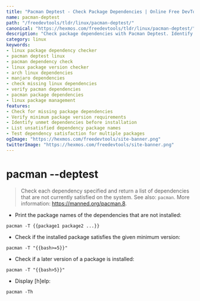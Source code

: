 ```yaml
---
title: "Pacman Deptest - Check Package Dependencies | Online Free DevTools by Hexmos"
name: pacman-deptest
path: "/freedevtools/tldr/linux/pacman-deptest/"
canonical: "https://hexmos.com/freedevtools/tldr/linux/pacman-deptest/"
description: "Check package dependencies with Pacman Deptest. Identify unsatisfied Linux dependencies and verify version requirements. Free online tool, no registration required."
category: linux
keywords:
- linux package dependency checker
- pacman deptest linux
- pacman dependency check
- linux package version checker
- arch linux dependencies
- manjaro dependencies
- check missing linux dependencies
- verify pacman dependencies
- pacman package dependencies
- linux package management
features:
- Check for missing package dependencies
- Verify minimum package version requirements
- Identify unmet dependencies before installation
- List unsatisfied dependency package names
- Test dependency satisfaction for multiple packages
ogImage: "https://hexmos.com/freedevtools/site-banner.png"
twitterImage: "https://hexmos.com/freedevtools/site-banner.png"
---
```


# pacman --deptest

> Check each dependency specified and return a list of dependencies that are not currently satisfied on the system.
> See also: `pacman`.
> More information: <https://manned.org/pacman.8>.

- Print the package names of the dependencies that are not installed:

`pacman -T {{package1 package2 ...}}`

- Check if the installed package satisfies the given minimum version:

`pacman -T "{{bash>=5}}"`

- Check if a later version of a package is installed:

`pacman -T "{{bash>5}}"`

- Display [h]elp:

`pacman -Th`
